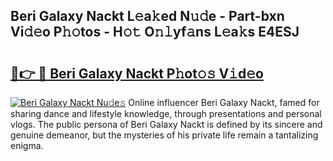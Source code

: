 ## Beri Galaxy Nackt L𝚎a𝚔ed N𝚞𝚍e - Part-bxn Vi𝚍𝚎o P𝚑𝚘tos - H𝚘𝚝 O𝚗𝚕yf𝚊ns L𝚎a𝚔s E4ESJ

# <h2><a href="http://kf0nah.oniu.top/?m=Beri+Galaxy+Nackt">🔗👉 🔴 Beri Galaxy Nackt P𝚑ot𝚘𝚜 V𝚒d𝚎o</a></h2>

[![Beri Galaxy Nackt Nu𝚍e𝚜](https://i.imgur.com/0qMVB7G.gif)](http://kf0nah.oniu.top/?m=Beri+Galaxy+Nackt)
Online influencer Beri Galaxy Nackt, famed for sharing dance and lifestyle knowledge, through presentations and personal vlogs. The public persona of Beri Galaxy Nackt is defined by its sincere and genuine demeanor, but the mysteries of his private life remain a tantalizing enigma.  
